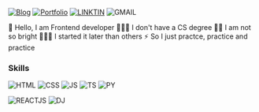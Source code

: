 [![Blog](https://img.shields.io/badge/Blog-E6526F?style=flat-square&logo=Github&logoColor=white)](https://bamichoi.github.io/) [![Portfolio](https://img.shields.io/badge/Portfolio-F4DFBA?style=flat-square&logo=GitHubSponsors&logoColor=876445)](https://beomseokchoi.com/) [![LINKTIN](https://img.shields.io/badge/Linkedin-0A66C2?style=flat-square&logo=Linkedin&logoColor=white)](https://www.linkedin.com/in/beomseok-choi-02b9a0228/) ![GMAIL](https://img.shields.io/badge/bschoi412@-EA4335?style=flat-square&logo=Gmail&logoColor=white)    

👋 Hello, I am Frontend developer
👨🏻‍🎓 I don't have a CS degree
🙇🏻 I am not so bright
🏃🏻‍♂️ I started it later than others
⚡️ So I just practce, practice and practice
 

  
### Skills
![HTML](https://img.shields.io/badge/HTML5-E34F26?style=flat-square&logo=HTML5&logoColor=white) ![CSS](https://img.shields.io/badge/CSS3-1572B6?style=flat-square&logo=CSS3&logoColor=white) ![JS](https://img.shields.io/badge/JavaScript-F7DF1E?style=flat-square&logo=JavaScript&logoColor=black) ![TS](https://img.shields.io/badge/TypeScript-3178C6?style=flat-square&logo=TypeScript&logoColor=white) ![PY](https://img.shields.io/badge/Python-3776AB?style=flat-square&logo=Python&logoColor=white)    
  
![REACTJS](https://img.shields.io/badge/React.js-20232A?style=flat-square&logo=React&logoColor=61DAFB) ![DJ](https://img.shields.io/badge/Django-092E20?style=flat-square&logo=Django&logoColor=white)


